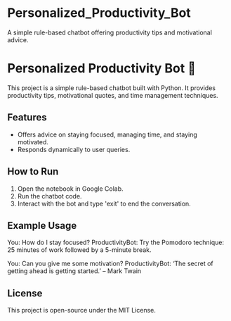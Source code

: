 # Personalized_Productivity_Bot
A simple rule-based chatbot offering productivity tips and motivational advice.
# Personalized Productivity Bot 🚀

This project is a simple rule-based chatbot built with Python. It provides productivity tips, motivational quotes, and time management techniques.

## Features
- Offers advice on staying focused, managing time, and staying motivated.
- Responds dynamically to user queries.

## How to Run
1. Open the notebook in Google Colab.
2. Run the chatbot code.
3. Interact with the bot and type 'exit' to end the conversation.

## Example Usage
You: How do I stay focused?
ProductivityBot: Try the Pomodoro technique: 25 minutes of work followed by a 5-minute break.

You: Can you give me some motivation?
ProductivityBot: ‘The secret of getting ahead is getting started.’ – Mark Twain
## License
This project is open-source under the MIT License.
